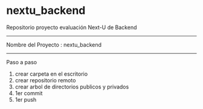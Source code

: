 # nextu_backend
Repositorio proyecto evaluación Next-U  de Backend

****************************************
Nombre del Proyecto : nextu_backend
***************************************
Paso a paso
1. crear carpeta en el escritorio
2. crear repositorio remoto
3. crear arbol de directorios publicos y privados
4. 1er commit
5. 1er push
